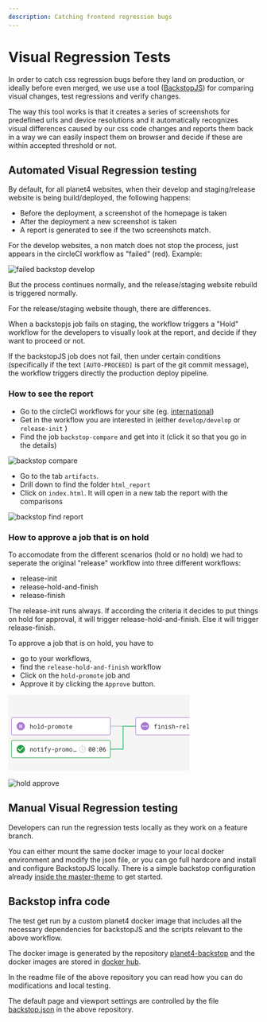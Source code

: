 ```yaml
---
description: Catching frontend regression bugs
---
```


# Visual Regression Tests

In order to catch css regression bugs before they land on production, or ideally before even merged, we use use a tool ([BackstopJS](https://github.com/garris/BackstopJS/)) for comparing visual changes, test regressions and verify changes.

The way this tool works is that it creates a series of screenshots for predefined urls and device resolutions and it automatically recognizes visual differences caused by our css code changes and reports them back in a way we can easily inspect them on browser and decide if these are within accepted threshold or not.

## Automated Visual Regression testing

By default, for all planet4 websites, when their develop and staging/release website is being build/deployed, the following happens:

* Before the deployment, a screenshot of the homepage is taken
* After the deployment a new screenshot is taken
* A report is generated to see if the two screenshots match.

For the develop websites, a non match does not stop the process, just appears in the circleCI workflow as "failed" (red). Example:

![failed backstop develop](../../.gitbook/assets/failed-backstop-develop.png)

But the process continues normally, and the release/staging website rebuild is triggered normally.

For the release/staging website though, there are differences.

When a backstopjs job fails on staging, the workflow triggers a "Hold" workflow for the developers to visually look at the report, and decide if they want to proceed or not.

If the backstopJS job does not fail, then under certain conditions (specifically if the text `[AUTO-PROCEED]` is part of the git commit message), the workflow triggers directly the production deploy pipeline.

### How to see the report

* Go to the circleCI workflows for your site (eg. [international](https://circleci.com/gh/greenpeace/workflows/planet4-international))
* Get in the workflow you are interested in (either `develop/develop` or `release-init` )
* Find the job `backstop-compare` and get into it (click it so that you go in the details)

![backstop compare](../../.gitbook/assets/backstop-compare.png)

* Go to the tab `artifacts`.
* Drill down to find the folder `html_report`
* Click on `index.html`. It will open in a new tab the report with the comparisons

![backstop find report](../../.gitbook/assets/backstop-find-report.png)

### How to approve a job that is on hold

To accomodate from the different scenarios (hold or no hold) we had to seperate the original "release" workflow into three different workflows:

* release-init
* release-hold-and-finish
* release-finish

The release-init runs always. If according the criteria it decides to put things on hold for approval, it will trigger release-hold-and-finish. Else it will trigger release-finish.

To approve a job that is on hold, you have to

* go to your workflows,
* find the `release-hold-and-finish` workflow
* Click on the `hold-promote` job and
* Approve it by clicking the `Approve` button.

![hold promote](<../../.gitbook/assets/hold-promote (5) (8) (10) (1) (1).png>)

![hold approve](../../.gitbook/assets/hold-approve.png)

## Manual Visual Regression testing

Developers can run the regression tests locally as they work on a feature branch.

You can either mount the same docker image to your local docker environment and modify the json file, or you can go full hardcore and install and configure BackstopJS locally. There is a simple backstop configuration already [inside the master-theme](https://github.com/greenpeace/planet4-master-theme/blob/master/backstop.js) to get started.

## Backstop infra code

The test get run by a custom planet4 docker image that includes all the necessary dependencies for backstopJS and the scripts relevant to the above workflow.

The docker image is generated by the repository [planet4-backstop](https://github.com/greenpeace/planet4-backstop/) and the docker images are stored in [docker hub](https://hub.docker.com/r/greenpeaceinternational/planet4-backstop/tags).

In the readme file of the above repository you can read how you can do modifications and local testing.

The default page and viewport settings are controlled by the file [backstop.json](https://github.com/greenpeace/planet4-backstop/blob/master/backstop.json) in the above repository.

